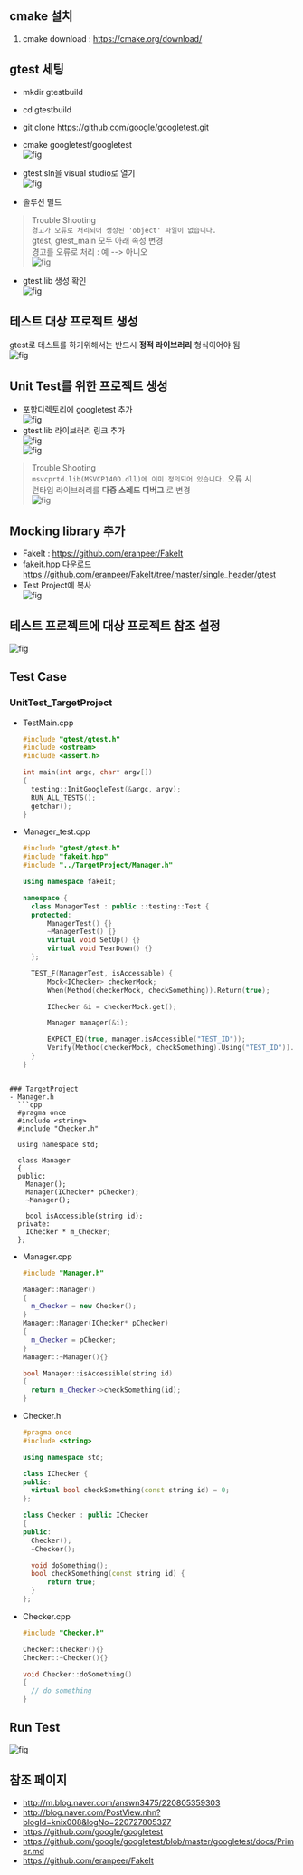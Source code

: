 
## cmake 설치
1. cmake download : https://cmake.org/download/

## gtest 세팅
- mkdir gtestbuild
- cd gtestbuild  
- git clone https://github.com/google/googletest.git
- cmake googletest/googletest  
  ![fig](cmake.PNG)  

- gtest.sln을 visual studio로 열기  
  ![fig](visual_studio.PNG)  

- 솔루션 빌드
> Trouble Shooting  
  `경고가 오류로 처리되어 생성된 'object' 파일이 없습니다.`  
  gtest, gtest_main 모두 아래 속성 변경   
  경고를 오류로 처리 : 예 --> 아니오   
  ![fig](object_build_error.PNG)   

- gtest.lib 생성 확인  
  ![fig](gtest_lib.PNG)  

## 테스트 대상 프로젝트 생성
gtest로 테스트를 하기위해서는 반드시 **정적 라이브러리** 형식이어야 됨  
![fig](static_library.PNG)  

## Unit Test를 위한 프로젝트 생성
- 포함디렉토리에 googletest 추가  
![fig](include_directory.PNG)  
- gtest.lib 라이브러리 링크 추가  
![fig](library_directory.PNG)   
![fig](gtest_lib_link.PNG)  
> Trouble Shooting  
  `msvcprtd.lib(MSVCP140D.dll)에 이미 정의되어 있습니다.` 오류 시   
  런타임 라이브러리를 **다중 스레드 디버그** 로 변경  
  ![fig](multi_thread_debug.PNG)    

## Mocking library 추가
- FakeIt : https://github.com/eranpeer/FakeIt
- fakeit.hpp 다운로드  
  https://github.com/eranpeer/FakeIt/tree/master/single_header/gtest
- Test Project에 복사  
  ![fig](fakeit.PNG)    

## 테스트 프로젝트에 대상 프로젝트 참조 설정
![fig](project_link.PNG)  

## Test Case
### UnitTest_TargetProject
- TestMain.cpp  
  ```cpp
  #include "gtest/gtest.h"
  #include <ostream>
  #include <assert.h>

  int main(int argc, char* argv[])
  {
  	testing::InitGoogleTest(&argc, argv);
  	RUN_ALL_TESTS();
  	getchar();
  }
  ```
- Manager_test.cpp  
  ```cpp
  #include "gtest/gtest.h"
  #include "fakeit.hpp"
  #include "../TargetProject/Manager.h"

  using namespace fakeit;

  namespace {
  	class ManagerTest : public ::testing::Test {
  	protected:
  		ManagerTest() {}
  		~ManagerTest() {}
  		virtual void SetUp() {}
  		virtual void TearDown() {}
  	};

  	TEST_F(ManagerTest, isAccessable) {
  		Mock<IChecker> checkerMock;
  		When(Method(checkerMock, checkSomething)).Return(true);

  		IChecker &i = checkerMock.get();

  		Manager manager(&i);

  		EXPECT_EQ(true, manager.isAccessible("TEST_ID"));
  		Verify(Method(checkerMock, checkSomething).Using("TEST_ID")).Exactly(1);
  	}
  }
```

### TargetProject
- Manager.h    
  ```cpp
  #pragma once
  #include <string>
  #include "Checker.h"

  using namespace std;

  class Manager
  {
  public:
  	Manager();
  	Manager(IChecker* pChecker);
  	~Manager();

  	bool isAccessible(string id);
  private:
  	IChecker * m_Checker;
  };
  ```

- Manager.cpp  
  ```cpp
  #include "Manager.h"

  Manager::Manager()
  {
  	m_Checker = new Checker();
  }
  Manager::Manager(IChecker* pChecker)
  {
  	m_Checker = pChecker;
  }
  Manager::~Manager(){}

  bool Manager::isAccessible(string id)
  {
  	return m_Checker->checkSomething(id);
  }
  ```

- Checker.h  
  ```cpp
  #pragma once
  #include <string>

  using namespace std;

  class IChecker {
  public:
  	virtual bool checkSomething(const string id) = 0;
  };

  class Checker : public IChecker
  {
  public:
  	Checker();
  	~Checker();

  	void doSomething();
  	bool checkSomething(const string id) {
  		return true;
  	}
  };
  ```

- Checker.cpp  
  ```cpp
  #include "Checker.h"

  Checker::Checker(){}
  Checker::~Checker(){}

  void Checker::doSomething()
  {
  	// do something
  }
  ```

## Run Test
![fig](run_test.PNG)  


## 참조 페이지
- http://m.blog.naver.com/answn3475/220805359303
- http://blog.naver.com/PostView.nhn?blogId=knix008&logNo=220727805327
- https://github.com/google/googletest
- https://github.com/google/googletest/blob/master/googletest/docs/Primer.md
- https://github.com/eranpeer/FakeIt
